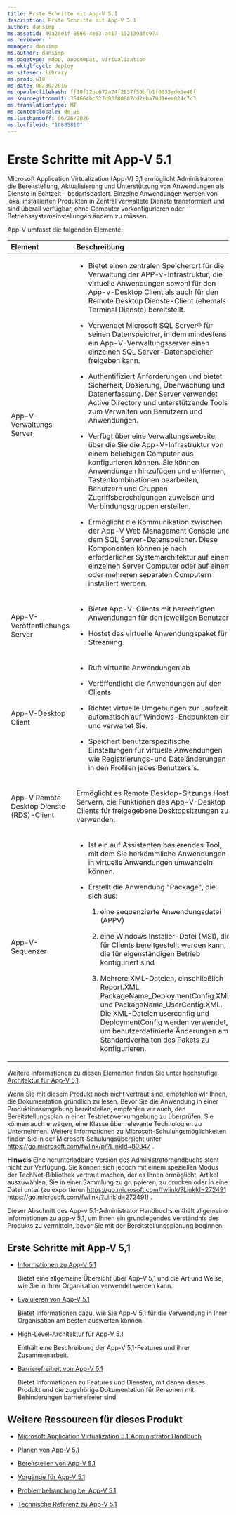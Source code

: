```yaml
---
title: Erste Schritte mit App-V 5.1
description: Erste Schritte mit App-V 5.1
author: dansimp
ms.assetid: 49a20e1f-0566-4e53-a417-1521393fc974
ms.reviewer: ''
manager: dansimp
ms.author: dansimp
ms.pagetype: mdop, appcompat, virtualization
ms.mktglfcycl: deploy
ms.sitesec: library
ms.prod: w10
ms.date: 08/30/2016
ms.openlocfilehash: ff10f12bc672a24f2837f50bfb1f0033ede3e46f
ms.sourcegitcommit: 354664bc527d93f80687cd2eba70d1eea024c7c3
ms.translationtype: MT
ms.contentlocale: de-DE
ms.lasthandoff: 06/26/2020
ms.locfileid: "10805810"
---
```

# Erste Schritte mit App-V 5.1


Microsoft Application Virtualization (App-V) 5,1 ermöglicht Administratoren die Bereitstellung, Aktualisierung und Unterstützung von Anwendungen als Dienste in Echtzeit – bedarfsbasiert. Einzelne Anwendungen werden von lokal installierten Produkten in Zentral verwaltete Dienste transformiert und sind überall verfügbar, ohne Computer vorkonfigurieren oder Betriebssystemeinstellungen ändern zu müssen.

App-V umfasst die folgenden Elemente:

<table>
<colgroup>
<col width="50%" />
<col width="50%" />
</colgroup>
<thead>
<tr class="header">
<th align="left">Element</th>
<th align="left">Beschreibung</th>
</tr>
</thead>
<tbody>
<tr class="odd">
<td align="left"><p>App-V-Verwaltungs Server</p></td>
<td align="left"><ul>
<li><p>Bietet einen zentralen Speicherort für die Verwaltung der APP-v-Infrastruktur, die virtuelle Anwendungen sowohl für den App-v-Desktop Client als auch für den Remote Desktop Dienste-Client (ehemals Terminal Dienste) bereitstellt.</p></li>
<li><p>Verwendet Microsoft SQL Server® für seinen Datenspeicher, in dem mindestens ein App-V-Verwaltungsserver einen einzelnen SQL Server-Datenspeicher freigeben kann.</p></li>
<li><p>Authentifiziert Anforderungen und bietet Sicherheit, Dosierung, Überwachung und Datenerfassung. Der Server verwendet Active Directory und unterstützende Tools zum Verwalten von Benutzern und Anwendungen.</p></li>
<li><p>Verfügt über eine Verwaltungswebsite, über die Sie die App-V-Infrastruktur von einem beliebigen Computer aus konfigurieren können. Sie können Anwendungen hinzufügen und entfernen, Tastenkombinationen bearbeiten, Benutzern und Gruppen Zugriffsberechtigungen zuweisen und Verbindungsgruppen erstellen.</p></li>
<li><p>Ermöglicht die Kommunikation zwischen der App-V Web Management Console und dem SQL Server-Datenspeicher. Diese Komponenten können je nach erforderlicher Systemarchitektur auf einem einzelnen Server Computer oder auf einem oder mehreren separaten Computern installiert werden.</p></li>
</ul></td>
</tr>
<tr class="even">
<td align="left"><p>App-V-Veröffentlichungs Server</p></td>
<td align="left"><ul>
<li><p>Bietet App-V-Clients mit berechtigten Anwendungen für den jeweiligen Benutzer</p></li>
<li><p>Hostet das virtuelle Anwendungspaket für Streaming.</p></li>
</ul></td>
</tr>
<tr class="odd">
<td align="left"><p>App-V-Desktop Client</p></td>
<td align="left"><ul>
<li><p>Ruft virtuelle Anwendungen ab</p></li>
<li><p>Veröffentlicht die Anwendungen auf den Clients</p></li>
<li><p>Richtet virtuelle Umgebungen zur Laufzeit automatisch auf Windows-Endpunkten ein und verwaltet Sie.</p></li>
<li><p>Speichert benutzerspezifische Einstellungen für virtuelle Anwendungen wie Registrierungs-und Dateiänderungen in den Profilen jedes Benutzers&#39;s.</p></li>
</ul></td>
</tr>
<tr class="even">
<td align="left"><p>App-V Remote Desktop Dienste (RDS)-Client</p></td>
<td align="left"><p>Ermöglicht es Remote Desktop-Sitzungs Host Servern, die Funktionen des App-V-Desktop Clients für freigegebene Desktopsitzungen zu verwenden.</p></td>
</tr>
<tr class="odd">
<td align="left"><p>App-V-Sequenzer</p></td>
<td align="left"><ul>
<li><p>Ist ein auf Assistenten basierendes Tool, mit dem Sie herkömmliche Anwendungen in virtuelle Anwendungen umwandeln können.</p></li>
<li><p>Erstellt die Anwendung "Package", die sich aus:</p>
<ol>
<li><p>eine sequenzierte Anwendungsdatei (APPV)</p></li>
<li><p>eine Windows Installer-Datei (MSI), die für Clients bereitgestellt werden kann, die für eigenständigen Betrieb konfiguriert sind</p></li>
<li><p>Mehrere XML-Dateien, einschließlich Report.XML, PackageName_DeploymentConfig.XML und PackageName_UserConfig.XML. Die XML-Dateien userconfig und DeploymentConfig werden verwendet, um benutzerdefinierte Änderungen am Standardverhalten des Pakets zu konfigurieren.</p></li>
</ol></li>
</ul></td>
</tr>
</tbody>
</table>

 

Weitere Informationen zu diesen Elementen finden Sie unter [hochstufige Architektur für App-V 5,1](high-level-architecture-for-app-v-51.md).

Wenn Sie mit diesem Produkt noch nicht vertraut sind, empfehlen wir Ihnen, die Dokumentation gründlich zu lesen. Bevor Sie die Anwendung in einer Produktionsumgebung bereitstellen, empfehlen wir auch, den Bereitstellungsplan in einer Testnetzwerkumgebung zu überprüfen. Sie können auch erwägen, eine Klasse über relevante Technologien zu Unternehmen. Weitere Informationen zu Microsoft-Schulungsmöglichkeiten finden Sie in der Microsoft-Schulungsübersicht unter <https://go.microsoft.com/fwlink/p/?LinkId=80347> .

**Hinweis**  Eine herunterladbare Version des Administratorhandbuchs steht nicht zur Verfügung. Sie können sich jedoch mit einem speziellen Modus der TechNet-Bibliothek vertraut machen, der es Ihnen ermöglicht, Artikel auszuwählen, Sie in einer Sammlung zu gruppieren, zu drucken oder in eine Datei unter (zu exportieren <https://go.microsoft.com/fwlink/?LinkId=272491> https://go.microsoft.com/fwlink/?LinkId=272491) .

 

Dieser Abschnitt des App-v 5,1-Administrator Handbuchs enthält allgemeine Informationen zu app-v 5,1, um Ihnen ein grundlegendes Verständnis des Produkts zu vermitteln, bevor Sie mit der Bereitstellungsplanung beginnen.

## Erste Schritte mit App-V 5,1


-   [Informationen zu App-V 5.1](about-app-v-51.md)

    Bietet eine allgemeine Übersicht über App-V 5,1 und die Art und Weise, wie Sie in Ihrer Organisation verwendet werden kann.

-   [Evaluieren von App-V 5.1](evaluating-app-v-51.md)

    Bietet Informationen dazu, wie Sie App-V 5,1 für die Verwendung in Ihrer Organisation am besten auswerten können.

-   [High-Level-Architektur für App-V 5.1](high-level-architecture-for-app-v-51.md)

    Enthält eine Beschreibung der App-V 5,1-Features und ihrer Zusammenarbeit.

-   [Barrierefreiheit von App-V 5.1](accessibility-for-app-v-51.md)

    Bietet Informationen zu Features und Diensten, mit denen dieses Produkt und die zugehörige Dokumentation für Personen mit Behinderungen barrierefreier sind.

## <a href="" id="other-resources-for-this-product-"></a>Weitere Ressourcen für dieses Produkt


-   [Microsoft Application Virtualization 5,1-Administrator Handbuch](microsoft-application-virtualization-51-administrators-guide.md)

-   [Planen von App-V 5.1](planning-for-app-v-51.md)

-   [Bereitstellen von App-V 5.1](deploying-app-v-51.md)

-   [Vorgänge für App-V 5.1](operations-for-app-v-51.md)

-   [Problembehandlung bei App-V 5.1](troubleshooting-app-v-51.md)

-   [Technische Referenz zu App-V 5.1](technical-reference-for-app-v-51.md)






 

 





